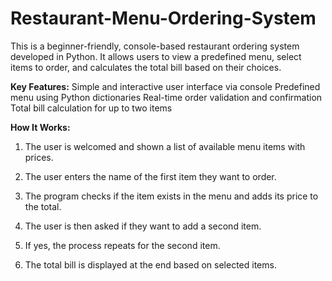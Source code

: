 # Restaurant-Menu-Ordering-System

This is a beginner-friendly, console-based restaurant ordering system developed in Python. It allows users to view a predefined menu, select items to order, and calculates the total bill based on their choices.

**Key Features:**
Simple and interactive user interface via console
Predefined menu using Python dictionaries
Real-time order validation and confirmation
Total bill calculation for up to two items

**How It Works:**

1. The user is welcomed and shown a list of available menu items with prices.
2. The user enters the name of the first item they want to order.
3. The program checks if the item exists in the menu and adds its price to the total.
4. The user is then asked if they want to add a second item.

5. If yes, the process repeats for the second item.

6. The total bill is displayed at the end based on selected items.
